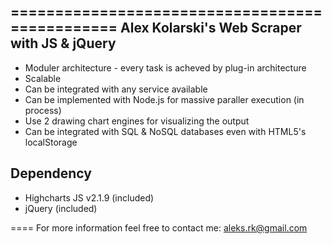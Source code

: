 ===============================================
Alex Kolarski's Web Scraper with JS & jQuery
--------------------------------------------

* Moduler architecture - every task is acheved by plug-in architecture
* Scalable
* Can be integrated with any service available
* Can be implemented with Node.js for massive paraller execution (in process)
* Use 2 drawing chart engines for visualizing the output
* Can be integrated with SQL & NoSQL databases even with HTML5's localStorage

Dependency
-----------------
* Highcharts JS v2.1.9 (included)
* jQuery (included)

====
For more information feel free to contact me: 
aleks.rk@gmail.com